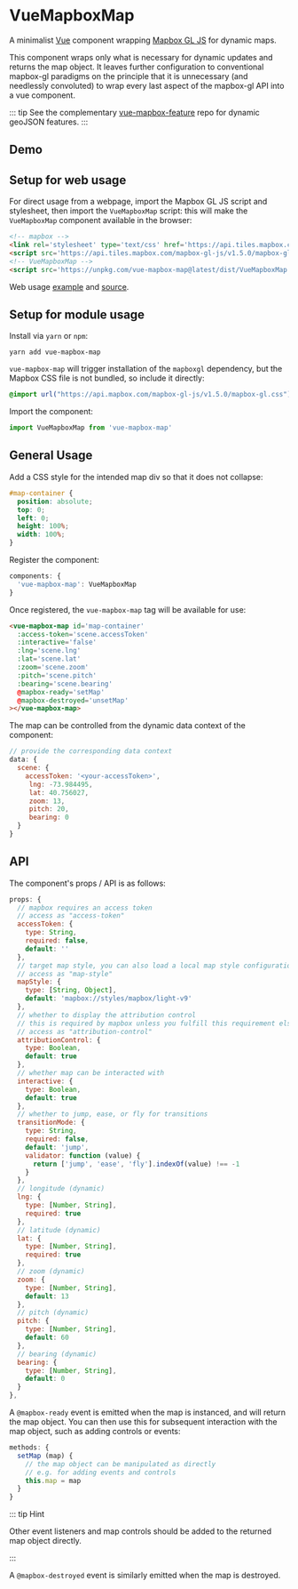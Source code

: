 VueMapboxMap
==============

A minimalist [Vue](https://vuejs.org/) component wrapping [Mapbox GL JS](https://www.mapbox.com/mapbox-gl-js/api/) for dynamic maps.

This component wraps only what is necessary for dynamic updates and returns the map object. It leaves further configuration to conventional mapbox-gl paradigms on the principle that it is unnecessary (and needlessly convoluted) to wrap every last aspect of the mapbox-gl API into a vue component.

::: tip
See the complementary [vue-mapbox-feature](https://cityseer.github.io/vue-mapbox-feature/) repo for dynamic geoJSON features.
:::

Demo
----

<Demo/>

Setup for web usage
-------------------

For direct usage from a webpage, import the Mapbox GL JS script and stylesheet, then import the `VueMapboxMap` script: this will make the `VueMapboxMap` component available in the browser:
```html
<!-- mapbox -->
<link rel='stylesheet' type='text/css' href='https://api.tiles.mapbox.com/mapbox-gl-js/v1.5.0/mapbox-gl.css'/>
<script src='https://api.tiles.mapbox.com/mapbox-gl-js/v1.5.0/mapbox-gl.js'></script>
<!-- VueMapboxMap -->
<script src='https://unpkg.com/vue-mapbox-map@latest/dist/VueMapboxMap.umd.js'></script>
```

Web usage [example](https://cityseer.github.io/vue-mapbox-map/test.html) and [source](https://github.com/cityseer/vue-mapbox-map/blob/master/docs/.vuepress/public/test.html).


Setup for module usage
----------------------

Install via `yarn` or `npm`:
```
yarn add vue-mapbox-map
```

`vue-mapbox-map` will trigger installation of the `mapboxgl` dependency, but the Mapbox CSS file is not bundled, so include it directly:
```css
@import url("https://api.mapbox.com/mapbox-gl-js/v1.5.0/mapbox-gl.css");
```

Import the component:
```js
import VueMapboxMap from 'vue-mapbox-map'
```

General Usage
-------------

Add a CSS style for the intended map div so that it does not collapse:
```css
#map-container {
  position: absolute;
  top: 0;
  left: 0;
  height: 100%;
  width: 100%;
}
```

Register the component:
```js
components: {
  'vue-mapbox-map': VueMapboxMap
}
```

Once registered, the `vue-mapbox-map` tag will be available for use:
```html
<vue-mapbox-map id='map-container'
  :access-token='scene.accessToken'
  :interactive='false'
  :lng='scene.lng'
  :lat='scene.lat'
  :zoom='scene.zoom'
  :pitch='scene.pitch'
  :bearing='scene.bearing'
  @mapbox-ready='setMap'
  @mapbox-destroyed='unsetMap'
></vue-mapbox-map>
```

The map can be controlled from the dynamic data context of the component:
```js
// provide the corresponding data context
data: {
  scene: {
    accessToken: '<your-accessToken>',
     lng: -73.984495,
     lat: 40.756027,
     zoom: 13,
     pitch: 20,
     bearing: 0
  }
}
```

API
---
The component's props / API is as follows:
```js
props: {
  // mapbox requires an access token
  // access as "access-token"
  accessToken: {
    type: String,
    required: false,
    default: ''
  },
  // target map style, you can also load a local map style configuration
  // access as "map-style"
  mapStyle: {
    type: [String, Object],
    default: 'mapbox://styles/mapbox/light-v9'
  },
  // whether to display the attribution control
  // this is required by mapbox unless you fulfill this requirement elsehow
  // access as "attribution-control"
  attributionControl: {
    type: Boolean,
    default: true
  },
  // whether map can be interacted with
  interactive: {
    type: Boolean,
    default: true
  },
  // whether to jump, ease, or fly for transitions
  transitionMode: {
    type: String,
    required: false,
    default: 'jump',
    validator: function (value) {
      return ['jump', 'ease', 'fly'].indexOf(value) !== -1
    }
  },
  // longitude (dynamic)
  lng: {
    type: [Number, String],
    required: true
  },
  // latitude (dynamic)
  lat: {
    type: [Number, String],
    required: true
  },
  // zoom (dynamic)
  zoom: {
    type: [Number, String],
    default: 13
  },
  // pitch (dynamic)
  pitch: {
    type: [Number, String],
    default: 60
  },
  // bearing (dynamic)
  bearing: {
    type: [Number, String],
    default: 0
  }
},
```

A `@mapbox-ready` event is emitted when the map is instanced, and will return the map object. You can then use this for subsequent interaction with the map object, such as adding controls or events:
```js
methods: {
  setMap (map) {
    // the map object can be manipulated as directly
    // e.g. for adding events and controls
    this.map = map
  }
}
```

::: tip Hint

Other event listeners and map controls should be added to the returned map object directly.

:::

A `@mapbox-destroyed` event is similarly emitted when the map is destroyed.
